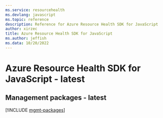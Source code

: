 ```yaml
---
ms.service: resourcehealth
ms.devlang: javascript
ms.topic: reference
description: Reference for Azure Resource Health SDK for JavaScript
author: xirzec
title: Azure Resource Health SDK for JavaScript
ms.author: jeffish
ms.data: 10/20/2022
---
```

# Azure Resource Health SDK for JavaScript - latest

## Management packages - latest
[!INCLUDE [mgmt-packages](resource-health-mgmt-index.md)]